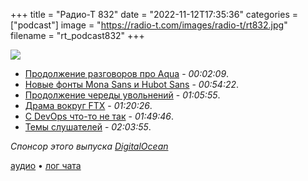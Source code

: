+++
title = "Радио-Т 832"
date = "2022-11-12T17:35:36"
categories = ["podcast"]
image = "https://radio-t.com/images/radio-t/rt832.jpg"
filename = "rt_podcast832"
+++

![](https://radio-t.com/images/radio-t/rt832.jpg)

- [Продолжение разговоров про Аqua](https://www.jetbrains.com/aqua/) - *00:02:09*.
- [Новые фонты Mona Sans и Hubot Sans](https://github.com/mona-sans) - *00:54:22*.
- [Продолжение череды увольнений](https://about.fb.com/news/2022/11/mark-zuckerberg-layoff-message-to-employees/) - *01:05:55*.
- [Драма вокруг FTX](https://www.reuters.com/technology/ftx-says-will-file-us-bankruptcy-latest-blow-crypto-2022-11-11/) - *01:20:26*.
- [С DevOps что-то не так](https://blog.massdriver.cloud/devops-is-bullshit) - *01:49:46*.
- [Темы слушателей](https://radio-t.com/p/2022/11/08/prep-832/) - *02:03:55*.

*Спонсор этого выпуска [DigitalOcean](https://do.co/radiot)*


[аудио](https://cdn.radio-t.com/rt_podcast832.mp3) • [лог чата](https://chat.radio-t.com/logs/radio-t-832.html)
<audio src="https://cdn.radio-t.com/rt_podcast832.mp3" preload="none"></audio>
